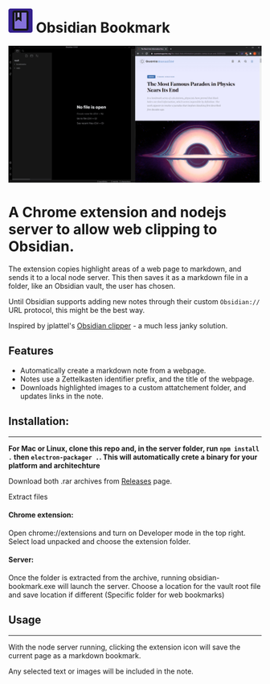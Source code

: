# **![logo](extension/icons/favicon-48x48.png) Obsidian Bookmark**

![Screencap](docs/sceencap1.gif)

# A Chrome extension and nodejs server to allow web clipping to Obsidian.

The extension copies highlight areas of a web page to markdown, and sends it to a local node server. This then saves it as a markdown file in a folder, like an Obsidian vault, the user has chosen.


Until Obsidian supports adding new notes through their custom `Obsidian://` URL protocol, this might be the best way. 

Inspired by jplattel's [Obsidian clipper](https://github.com/jplattel/obsidian-clipper) - a much less janky solution. 

## Features

- Automatically create a markdown note from a webpage.
- Notes use a Zettelkasten identifier prefix, and the title of the webpage.
- Downloads highlighted images to a custom attatchement folder, and updates links in the note.


## Installation:
---
**For Mac or Linux, clone this repo and, in the server folder, run `npm install .` then `electron-packager .`. This will automatically crete a binary for your platform and architechture**

Download both .rar archives from [Releases](https://github.com/Liamballin/ObsidianBookmark/releases/tag/0.0.1) page.

Extract files
#### Chrome extension:
Open chrome://extensions and turn on Developer mode in the top right.
Select load unpacked and choose the extension folder.

#### Server:
Once the folder is extracted from the archive, running obsidian-bookmark.exe will launch the server.
Choose a location for the vault root file and save location if different (Specific folder for web bookmarks)

 

## Usage
---
With the node server running, clicking the extension icon will save the current page as a markdown bookmark. 

Any selected text or images will be included in the note.





